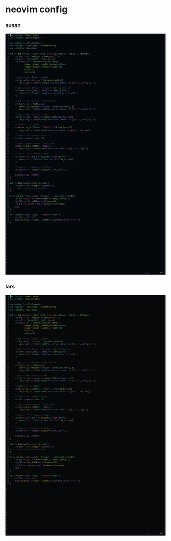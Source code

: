 # neovim config

### susan
![susan](docs/colorscheme_susan.png)  

### lars
![lars](docs/colorscheme_lars.png)  

